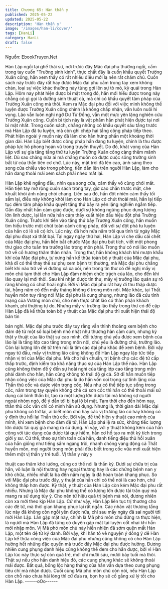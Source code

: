 ```yaml
---
title: Chương 65: Hàn thần y
published: 2025-05-22
updated: 2025-05-22
description: 'Hàn thần y'
image: '/images/han-li/cover/'
tags: [HanLi]
category: HanLi
draft: false
---
```


Nguồn: EbookTruyen.Net

Hàn Lập ngồi tại ghế thái sư, nơi trước đây Mặc đại phu thường
ngồi, cầm trong tay cuốn "Trường sinh kinh", thực chất đây là
cuốn khẩu quyết Trường Xuân công, hắn xem thấy có rất nhiều
điều mới lạ nên rất chăm chú.
Cuốn sách này trước đây rất hay được Mặc đại phu cầm trong tay
xem không chán, loại sự việc khác thường này từng gợi lên sự tò
mò, kỳ quái trong Hàn Lập. Hôm nay phát hiện được bí mật trong
đó, hắn mới hiểu được trong này chẳng có gì gọi là dưỡng sinh
thuật cả, mà chỉ có khẩu quyết tâm pháp của Trường Xuân công
mà thôi. Xem ra Mặc đại phu đối với việc mình không thể luyện
được Trường Xuân công chính là không chấp nhận, vẫn luôn nuôi
hi vọng. Lão vẫn luôn nghi ngờ Dư Tử Đồng, vẫn một mực yên
lặng nghiên cứu Trường Xuân công.
Cuốn bí tịch này là vật phẩm hắn phát hiện được tại nơi bí mật
nhất. Trong cuốn sách, chẳng những có khẩu quyết sáu tầng
trước mà Hàn Lập đã tu luyện, mà còn ghi chép hai tầng công
pháp tiếp theo. Phát hiện ngoài ý muốn này đã làm cho hắn hưng
phấn một khoảng thời gian dài.
Hàn Lập biết được công pháp hắn đang tu luyện, chính là thu
được pháp lực hô phong hoán vũ trong truyền thuyết. Do đó, khát
vọng của Hàn Lập với sự gia tăng tầng thứ tu luyện Trường Xuân
công càng thêm mãnh liệt.
Dù sao chăng nữa ai mà chẳng muốn có được cuộc sống trường
sinh bất tử của thần tiên cơ chứ.
Lúc này, mặt trời đã lên cao, ánh sáng theo song cửa chiếu vào
trong phòng, tiến dần lên trên người Hàn Lập, làm cho hắn đang
thoải mái xem sách phải nheo mắt lại.

Hàn Lập khẽ ngẩng đầu, nhìn qua song cửa, cảm thấy vô cùng
chói mắt.
Hắn tiện tay mở rộng cuốn sách trong tay, giơ cao chắn trước
mặt, che khuất khỏi ánh nắng chói chang.
Liền sau đó, hắn đột nhiên cảm thấy tối sầm lại, điều này không
khỏi làm cho Hàn Lập có chút thoải mái, hắn lại tiếp tục đêm tâm
pháp khẩu quyết tầng thứ bảy ra yên lặng nghiền ngẫm tiếp.
Gần đây nhất hắn cảm giác được, dưới sự không ngừng phục
dụng lượng lớn linh dược, lại lần nữa hắn cảm thấy xuất hiện dấu
hiệu đột phá Trường Xuân công. Trước khi tiến vào tầng thứ bảy
Trương Xuân công, hắn muốn tìm hiểu trước một chút toàn cảnh
công pháp, đối với sự đột phá tu luyện của hắn có lẽ sẽ có ích.
Lúc này, đã hơn nửa năm trôi qua tính từ ngày Mặc đại phu đoạt
xá thất bại.
Tại ngay ngày thứ hai, Hàn Lập vì che dấu cái chết của Mặc đại
phu, hắn liền bắt chước Mặc đại phu bút tích, viết một phong thư
giao cho tuần tra trưởng lão trong môn phái. Trong thư có nói lão
muốn trở về cố hương thăm thân nhân.
Trong thư, hắn không khách khí mượn khẩu khí của Mặc đại phu,
tự xưng hắn kế thừa toàn bộ y thuật của Mặc đại phu, khả dĩ có
thể thay thế sư phụ xem bệnh trị thương, mà Mặc đại phu chẳng
biết khi nào trở về vì đường xá xa xôi, nên trong tín thư có đề
nghị mấy vị môn chủ tạm thời cho Hàn Lập đảm nhiệm chức trách
của lão, cho đến khi lão quay lại mới thôi.
Sau khi nhận được tín thư, mấy vị trưởng lão quản sự rõ ràng
không có chút hoài nghi. Bởi vì Mặc đại phu rất hay đi thu thập
dược tài, hằng năm có đến mấy tháng không ở trong môn nội.
Mặc khác, tại Thất huyền môn tuy rằng nói Mặc đại phu là cung
phụng, nhưng lão đã cứu tính mạng của Vương môn chủ, cho
nên thực chất lão có thân phận khách khanh, phi thường tự do.
Nhưng mấy vị trưởng lão thấy trong thư có đề cập Hàn Lập đã kế
thừa toàn bộ y thuật của Mặc đại phu thì xuất hiện thái độ bán tín

bán nghi.
Mặc đại phu trước đây tuy rằng vẫn thỉnh thoảng xem bệnh cho
đám đệ tử một số loại bệnh nhỏ nhặt như thương hàn cảm cúm,
nhưng kỳ thật y thuật của lão thật sự cao mình, đối tượng chủ yếu
được xem bệnh của lão lại là tầng lớp cao tầng trong môn nội,
chủ yếu là đường chủ, trưởng lão. Còn lại lượng lớn đệ tử trên
núi là tìm các đại phu khác để xem bệnh.
Bởi vậy ngay từ đầu, mấy vị trưởng lão cũng không để Hàn Lập
ngay lập tức tiếp nhận vị trí của Mặc đại phu. Mà cho hắn chuẩn,
trị bệnh cho các đệ tử cấp thấp trước, định kiểm tra khả năng
thực sự của Hàn Lập thế nào.
Hàn Lập cũng không thèm để ý đến sự hoài nghi của tầng lớp cao
tầng trong môn phái dành cho hắn, hắn cũng không tỏ thái độ gì
cả. Sở dĩ hắn muốn tiếp nhận công việc của Mặc đại phu là do
hắn vốn coi trọng sự tĩnh lặng của Thần thủ cốc và dược viên
trong cốc.
Nếu như có thể tiếp tục sống trong cốc, nắm trong tay quyền
khống chế cả sơn cốc thì hắn có thể thoải mái sử dụng cái bình
thần bí, tạo ra một lượng lớn dược tài mà không sợ người ngoài
nhòm ngó, để ý dẫn tới bị bại lộ bí mật.
Tạm thời cho đến hôm nay, thần thủ cốc vẫn chỉ có mình hắn sử
dụng. Nhưng là, thời gian dài Mặc đại phu không có trở lại, ai biết
môn chủ hay các vị trưởng lão có hay không có ý định thu hồi lại
Thần thủ cốc.
Bởi vậy, để thể hiện y thuật cao minh của mình, khi xem bệnh cho
đám đệ tử, Hàn Lập phá lệ ra sức, không tiếc lượng lớn dược tài
quý giá mang ra sử dụng. Vì vậy, với y thuật không kém của hắn
cộng với tác dụng của dược tài quý hiếm, hắn cơ hồ tạo ra một kỳ
tích trong giới y sư.
Cứ thế, theo sự tính toán của hắn, danh tiếng diệu thủ hồi xuân
của hắn giống như tiếng sấm ngang trời, nhanh chóng vang động
cả Thất huyền môn, mọi người trong môn phái đều biết trong cốc
vừa mới xuất hiện thêm một vị thần y trẻ tuổi. Vị thần y này y

thuật cao thâm khó lường, cũng có thể nói là thần kỳ. Dưới sự
chữa trị của hắn, vô luận là nội thương hay ngoại thương hay là
các chứng bệnh nan y khó chữa, nhiều nhất là ba đến năm ngày
là đã hoàn toàn khang phục. So với Mặc đại phu trước đây, y
thuật của hắn chỉ có thể nói là cao hơn, chứ không thấp hơn
được.
Kỳ thật, y thuật của Hàn Lập còn kém Mặc đại phu rất nhiều.
Nhưng là Mặc đại phu không thể có lượng lớn dược tài trân quý
mà mang ra sử dụng tùy ý. Cho nên từ hiệu quả trị bệnh mà nói,
đương nhiên còn xa mới theo kịp Hàn Lập.
Cứ như vậy, Hàn Lập liên tục trị thương cho các đệ tử, mà thời
gian khang phục lại rất ngắn. Các nhân vật thượng tầng lúc này
đã không còn ngồi yên được nữa, chỉ sau mấy ngày đã sai người
tới mời Hàn Lập.
Lần gặp mặt này, chính là Mã phó môn chủ đứng ra thực hiện, là
người mà Hàn Lập đã từng có duyên gặp mặt tại luyện cốt nhai
khi hắn mới nhập môn.
Vị Mã phó môn chủ này hiển nhiên đã sớm quên mất Hàn Lập,
một tên đệ tử ký danh. Bởi vậy, khi hắn tỏ vẻ nguyện ý đồng ý để
Hàn Lập kế thừa công việc của Mặc đại phu nhưng cũng không
có cho Hàn Lập hưởng hết những đặc quyền mà trước đây Mặc
đại phu được hưởng. Đương nhiên cung phụng danh hiệu cũng
không thể đem cho hắn được, bởi vì Hàn Lập lúc này thực sự còn
quá trẻ, mới chỉ mười sáu, mười bảy tuổi mà thôi. Thật sự nếu
cho hắn danh hiệu đó, các cung phụng khác sẽ không thoải mái
được. Bất quá, bổng lộc hàng tháng của hắn vẫn dựa theo cung
phụng tiêu chí mà nhận được.
Cuối cùng Mã phó môn chủ còn nói, nếu Hàn Lập còn chỗ nào
chưa hài lòng thì cứ đưa ra, bọn họ sẽ cố gắng xử lý tốt cho Hàn
Lập.
------oOo------
